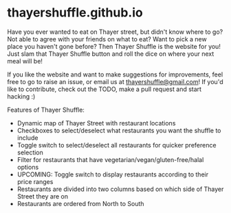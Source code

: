 # thayershuffle.github.io
Have you ever wanted to eat on Thayer street, but didn't know where to go? Not able to agree with your friends on what to eat? Want to pick a new place you haven't gone before? Then Thayer Shuffle is the website for you! Just slam that Thayer Shuffle button and roll the dice on where your next meal will be!

If you like the website and want to make suggestions for improvements, feel free to go to raise an issue, or email us at thayershuffle@gmail.com! If you'd like to contribute, check out the TODO, make a pull request and start hacking :)

Features of Thayer Shuffle:
+ Dynamic map of Thayer Street with restaurant locations
+ Checkboxes to select/deselect what restaurants you want the shuffle to include
+ Toggle switch to select/deselect all restaurants for quicker preference selection
+ Filter for restaurants that have vegetarian/vegan/gluten-free/halal options
+ UPCOMING: Toggle switch to display restaurants according to their price ranges
+ Restaurants are divided into two columns based on which side of Thayer Street they are on
+ Restaurants are ordered from North to South
